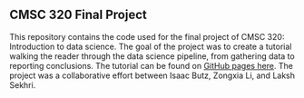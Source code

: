 ## CMSC 320 Final Project

This repository contains the code used for the final project of CMSC 320: Introduction to data science. The goal of the project was to create a tutorial walking the reader through the data science pipeline, from gathering data to reporting conclusions. The tutorial can be found on [GitHub pages here](https://isaacbutz280.github.io/CMSC320_final/). The project was a collaborative effort between Isaac Butz, Zongxia Li, and Laksh Sekhri.
